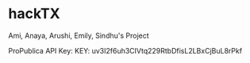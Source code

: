 # hackTX
Ami, Anaya, Arushi, Emily, Sindhu's Project

ProPublica API Key: KEY: uv3I2f6uh3CIVtq229RtbDfisL2LBxCjBuL8rPkf
